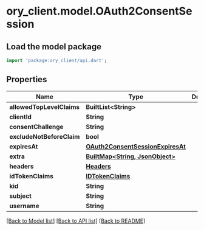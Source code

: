 # ory_client.model.OAuth2ConsentSession

## Load the model package
```dart
import 'package:ory_client/api.dart';
```

## Properties
Name | Type | Description | Notes
------------ | ------------- | ------------- | -------------
**allowedTopLevelClaims** | **BuiltList&lt;String&gt;** |  | [optional] 
**clientId** | **String** |  | [optional] 
**consentChallenge** | **String** |  | [optional] 
**excludeNotBeforeClaim** | **bool** |  | [optional] 
**expiresAt** | [**OAuth2ConsentSessionExpiresAt**](OAuth2ConsentSessionExpiresAt.md) |  | [optional] 
**extra** | [**BuiltMap&lt;String, JsonObject&gt;**](JsonObject.md) |  | [optional] 
**headers** | [**Headers**](Headers.md) |  | [optional] 
**idTokenClaims** | [**IDTokenClaims**](IDTokenClaims.md) |  | [optional] 
**kid** | **String** |  | [optional] 
**subject** | **String** |  | [optional] 
**username** | **String** |  | [optional] 

[[Back to Model list]](../README.md#documentation-for-models) [[Back to API list]](../README.md#documentation-for-api-endpoints) [[Back to README]](../README.md)


